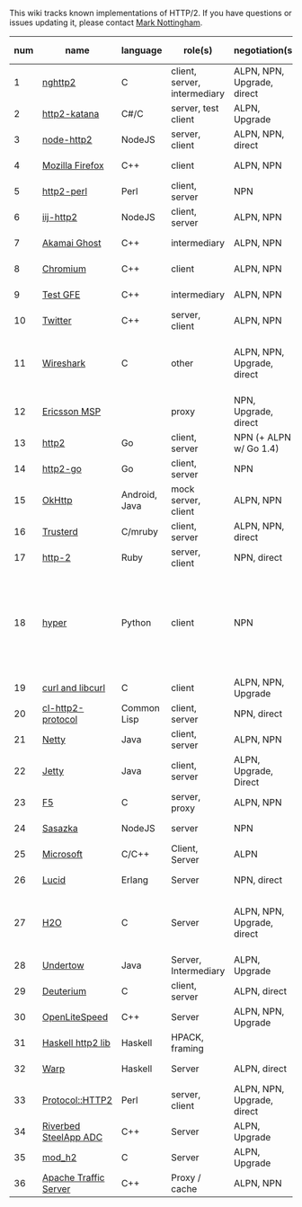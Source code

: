 This wiki tracks known implementations of HTTP/2. If you have questions or issues updating it, please contact [Mark Nottingham](mailto:mnot@mnot.net).

num | name | language | role(s) | negotiation(s) | draft support
--- | --- | --- | --- | --- | ---
1 | [nghttp2](https://nghttp2.org) | C | client, server, intermediary | ALPN, NPN, Upgrade, direct | draft-14
2 | [http2-katana](https://github.com/MSOpenTech/http2-katana) | C#/C | server, test client | ALPN, Upgrade | draft-12
3 | [node-http2](https://github.com/molnarg/node-http2) | NodeJS | server, client | ALPN, NPN, direct | draft-16
4 | [Mozilla Firefox](https://wiki.mozilla.org/Networking/http2) | C++ | client | ALPN, NPN | draft-16
5 | [http2-perl](https://github.com/sludin/http2-perl) | Perl | client, server | NPN | draft-04
6 | [iij-http2](https://github.com/shigeki/interop-iij-http2) | NodeJS | client, server| ALPN, NPN | draft-13
7 | [Akamai Ghost](Akamaighost) | C++ | intermediary | ALPN, NPN | draft-14
8 | [Chromium](https://sites.google.com/a/chromium.org/dev/spdy/http2) | C++ | client | ALPN, NPN | draft-14
9 | [Test GFE](testgfe) | C++ | intermediary | ALPN, NPN | draft-14
10 | [Twitter](https://twitter.com/) | C++ | server, client | ALPN, NPN | final
11 | [Wireshark](https://bugs.wireshark.org/bugzilla/show_bug.cgi?id=9042) | C | other | ALPN, NPN, Upgrade, direct | draft-16 (draft-13 for 1.12)
12 | [Ericsson MSP](EricssonMSP) | | proxy | NPN, Upgrade, direct | draft-15
13 | [http2](https://github.com/bradfitz/http2) | Go | client, server | NPN (+ ALPN w/ Go 1.4)   | final
14 | [http2-go](https://github.com/Jxck/http2) | Go | client, server | NPN | draft-12
15 | [OkHttp](https://github.com/square/okhttp) | Android, Java | mock server, client | ALPN, NPN | draft-16
16 | [Trusterd](https://github.com/matsumoto-r/trusterd) | C/mruby | client, server | ALPN, NPN, direct | draft-16
17 | [http-2](https://github.com/igrigorik/http-2) | Ruby | server, client | NPN, direct | draft-14
18 | [hyper](https://github.com/lukasa/hyper) | Python | client | NPN | final, draft-17, draft-16, draft-15, draft-14
19 | [curl and libcurl](http://curl.haxx.se/) | C | client | ALPN, NPN, Upgrade | draft-14
20 | [cl-http2-protocol](https://github.com/akamai/cl-http2-protocol) | Common Lisp | client, server | NPN, direct | draft-14
21 | [Netty](http://netty.io/) | Java | client, server | ALPN, NPN | draft-17
22 | [Jetty](http://git.eclipse.org/c/jetty/org.eclipse.jetty.project.git/tree/?h=master) | Java | client, server | ALPN, Upgrade, Direct | draft-16
23 | [F5](F5)| C | server, proxy | ALPN, NPN | draft-16
24 | [Sasazka](https://github.com/summerwind/sasazka) | NodeJS | server | NPN | draft-14
25 | [Microsoft](https://github.com/http2/http2-spec/wiki/Microsoft-HTTP-2-Prototype) | C/C++ | Client, Server | ALPN | draft-14
26 | [Lucid](https://github.com/tatsuhiro-t/lucid) | Erlang | Server | NPN, direct | draft-14
27 | [H2O](https://github.com/kazuho/h2o) | C | Server | ALPN, NPN, Upgrade, direct | final, draft-16, draft-14
28 | [Undertow](https://http2.undertow.io) | Java | Server, Intermediary | ALPN, Upgrade | draft-15
29 | [Deuterium](http://robbysimpson.com/deuterium) | C | client, server | ALPN, direct | draft-17
30 | [OpenLiteSpeed](http://open.litespeedtech.com) | C++ | Server | ALPN, NPN, Upgrade | draft-17
31 | [Haskell http2 lib](http://hackage.haskell.org/package/http2) | Haskell | HPACK, framing | | draft-16
32 | [Warp](http://hackage.haskell.org/package/warp) | Haskell | Server | ALPN, direct | draft-16
33 | [Protocol::HTTP2](https://github.com/vlet/p5-Protocol-HTTP2) | Perl | server, client | ALPN, NPN, Upgrade, direct | draft-17
34 | [Riverbed SteelApp ADC](http://www.riverbed.com/products/application-delivery-performance/load-balancer.html) | C++ | Server | ALPN, Upgrade | draft-16
35 | [mod_h2](https://icing.github.io/mod_h2/) | C | Server | ALPN, Upgrade |  draft-14
36 | [Apache Traffic Server](http://trafficserver.apache.org/) | C++ | Proxy / cache | ALPN, NPN |  draft-14